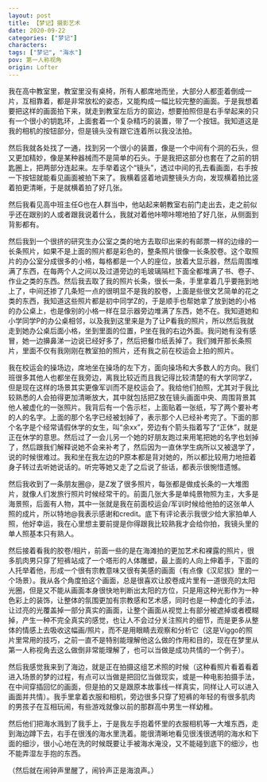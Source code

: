 ```yaml
---
layout: post
title: 【梦记】摄影艺术
date: 2020-09-22
categories: ["梦记"]
characters: 
tags: ["梦记", "海水"]
pov: 第一人称视角
origin: Lofter
---
```


我在高中教室里，教室里没有桌椅，所有人都席地而坐，大部分人都歪着倒成一片，互相靠着，都是非常放松的姿态，又能构成一幅比较完整的画面。于是我想着要把这样的画面拍下来，就走到教室左后方的窗边，想要拍照但是右手举起来的只有一个很小的钥匙环，上面套着一个复杂精巧的装置，带了一个按钮。我知道这是我的相机的按钮部分，但是镜头没有跟它连着所以我没法拍。

然后我就各处找了一通，找到另一个很小的装置，像是一个中间有个洞的石头，但又更加精妙，像是某种器械而不是简单的石头。于是我把这部分也套在了之前的钥匙圈上，把两部分连起来。左手举着这个“镜头”，透过中间的孔去看画面，右手按一下按钮就能看见画面被拍下来了。我横着竖着地调整镜头方向，发现横着拍比竖着拍更清晰，于是就横着拍了好几张。

然后我看见高中班主任G也在人群当中，他站起来朝教室右前门走出去，走之前似乎还在跟别的人或者跟我说着什么，我就对着他咔嚓咔嚓地拍了好几张，从侧面到背影都有。

然后我到一个很挤的研究生办公室之类的地方去取印出来的有邮票一样的边缘的一长条照片，如果不是上面的照片都是彩色的，整条照片很像一长条胶卷。这个取照片的办公室分成很多的小格，每格都是一个人的座位，放着大显示器，然后周围堆满了东西，在每两个人之间以及过道旁边的毛玻璃隔栏下面全都堆满了书、卷子、作业之类的东西。然后我去取了我的照片长条，很长一条，手里拿着几乎要拖到地上了，中间还掺了几条短一点的很明显不是我的胶卷，上面是些很文艺简单的花之类的东西，我知道这些照片都是初中同学Z的，于是顺手也帮她拿了放到她的小格的办公桌上，也是像别的小格一样在显示器旁边堆满了东西，她不在。我知道她和小学同学P的办公桌相邻，以及我到这里来是为了让P看我的照片，所以然后我就走到她办公桌后面小格，坐到里面的位置，P坐在我的右边外面。我问她有没有感冒，她一边擤鼻涕一边说已经好多了，然后把餐巾纸丢掉了。我们摊开那长条照片，里面不仅有我刚刚在教室拍的照片，还有我之前在校运会上拍的照片。

我在校运会的操场边，席地坐在操场的左下方，面向操场和大多数人的方向。我们班很多其他人也都坐在我旁边，离我比较近而且我记得比较清楚的有大学同学Z，但是现在这样的场景其实更像军训而不是校运会了。我给他们拍照，尤其对于我比较熟悉的人会拍得更加清晰放大，其中就包括把Z放在镜头画面中央、周围背景其他人被虚化的一张照片。我背后有一个告示栏，上面贴着一张纸，写了两个要补考的人的名字。上面的那个名字已经被划掉了，表示那个人已经补考完了。下面的那个名字是个经常请假休学的女生，叫“余xx”，旁边有个箭头指着写了“正休”，就是正在休学的意思。然后过了一会儿另一个她的好朋友跑过来用笔把她的名字也划掉了，然后跟我们解释说她不会来补考了，然后因为一直休学生病所以又被退学了，说的时候很难过。我和坐在我左边的P原本都是背对她的，所以都比较用力地扭着身子转过去听她说话的。听完等她又走了之后说了些话，都表示很惋惜遗憾。

然后我收到了一条朋友圈@，是Z发了很多照片，每张都是做成长条的一大堆图片，就像人们发旅行照片时候经常干的。前面几张大多是单纯景物照为主，大多是海景照，后面有人物，其中一张就是我在前面校运会/军训时候给他拍的这张单人照的成片，所以特地@我表示感谢和credit。底下有评论表示我很少给大家拍单人照，他好幸运，我在心里想主要前提是你得跟我比较熟我才会给你拍，我镜头里的单人照基本只有熟人。

然后接着看我的胶卷/相片，前面一些的是在海滩拍的更加艺术和裸露的照片，很多肌肉男只穿了短裤站成了一个塔形的人体雕塑，最上面的人向上伸着手，下面的人托举着他，形成一个很有宗教意味又很有美感的画面（有点像《汉尼拔》里的一个场景）。我从各个角度拍这个画面，总是很喜欢让胶卷成片里有一道很亮的太阳光圈，但是又不能从画面本身很快地判断出太阳的方位，只是用这种光影作为一种色彩上的装饰，让整体的氛围更加有宗教感和艺术感，同时也是一种虚化的手法，让过亮的光覆盖掉一部分真实的画面，让整个画面从视觉上有部分被遮掉或者模糊掉，产生一种不完全真实的感觉，也让人不会过分关注照片的细节，而是更多从整体的情感上去吸收这幅画/照片，而不是用眼睛去观察和分析它（这是Viggo的照片里常用的技巧，之前一直不是特别能理解他这么做的作用和目的，现在在梦里从第一人称视角去这么做倒非常能理解了，也可以当做是成功共情的一个例子）。

然后我感觉我来到了海边，就是正在拍摄这组艺术照的时候（这种看照片看着看着进入场景的梦的过程，有点可以当做是把回忆当做现实，或是一种电影拍摄手法，在中间穿插回忆的画面，但是拍的又是跟原本故事线一样真实，同样让人可以进入画面并共情）。我手里拿着衣服和相机，旁边很多只穿了短裤的年轻的有很多肌肉的男孩子在互相玩闹，有些游戏就像以前的那群高中男生一样幼稚。

然后他们把海水溅到了我手上，于是我左手抱着怀里的衣服相机等一大堆东西，走到海边蹲下去，右手在很浅的海水里洗着。能很清晰地看见很浅很透明的海水和下面的细沙，很小心地在洗的时候既要让手被海水淹没，又不能碰到底下的细沙，也不能弄湿左手抱的东西。

（然后就在闹钟声里醒了，闹铃声正是海浪声。）